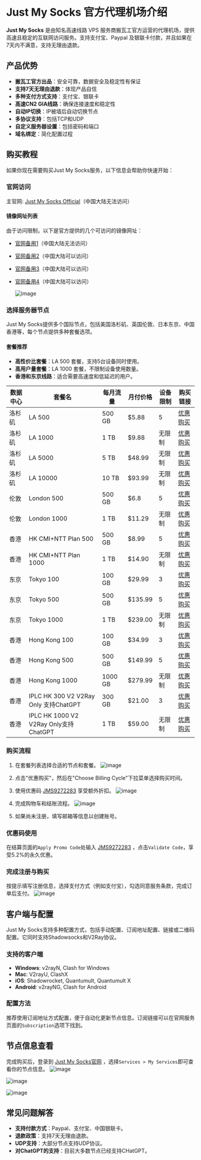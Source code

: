 # Just My Socks 官方代理机场介绍

**Just My Socks** 是由知名高速线路 VPS 服务商搬瓦工官方运营的代理机场，提供高速且稳定的互联网访问服务。支持支付宝、Paypal 及银联卡付款，并且如果在7天内不满意，支持无理由退款。

## 产品优势

- **搬瓦工官方出品**：安全可靠，数据安全及稳定性有保证
- **支持7天无理由退款**：体现产品自信
- **多种支付方式支持**：支付宝、银联卡
- **高速CN2 GIA线路**：确保连接速度和稳定性
- **自动IP切换**：IP被墙后自动切换节点
- **多协议支持**：包括TCP和UDP
- **自定义服务器设置**：包括密码和端口
- **域名绑定**：简化配置过程

## 购买教程

如果你现在需要购买Just My Socks服务，以下信息会帮助你快速开始：

### 官网访问

主官网: [Just My Socks Official](https://justmysocks.net/members/aff.php?aff=30625)（中国大陆无法访问）

#### 镜像网址列表

由于访问限制，以下是官方提供的几个可访问的镜像网址：

- [官网备用1](https://justmysocks1.net/members/aff.php?aff=30625)（中国大陆无法访问）
- [官网备用2](https://justmysocks2.net/members/aff.php?aff=30625)（中国大陆可以访问）
- [官网备用3](https://justmysocks3.net/members/aff.php?aff=30625)（中国大陆可以访问）
- [官网备用4](https://justmysocks5.net/members/aff.php?aff=30625)（中国大陆可以访问）

  ![image](https://github.com/jensebancr/JustMySocks/assets/157679386/839711bb-c951-4ae9-9ff2-d5e440f70be8)


### 选择服务器节点

Just My Socks提供多个国际节点，包括美国洛杉矶、英国伦敦、日本东京、中国香港等，每个节点提供多种套餐选项。

#### 套餐推荐

- **高性价比套餐**：LA 500 套餐，支持5台设备同时使用。
- **高用户量套餐**：LA 1000 套餐，不限制设备使用数量。
- **香港和东京线路**：适合需要高速度和低延迟的用户。

| 数据中心 | 套餐名                      | 每月流量  | 月付价格  | 设备限制 | 购买链接 |
|----------|---------------------------|-----------|-----------|---------|--------|
| 洛杉矶   | LA 500                    | 500 GB    | $5.88     | 5       | [优惠购买](https://justmysocks3.net/members/aff.php?aff=30625&pid=2) |
| 洛杉矶   | LA 1000                   | 1 TB      | $9.88     | 无限制    | [优惠购买](https://justmysocks3.net/members/aff.php?aff=30625&pid=3) |
| 洛杉矶   | LA 5000                   | 5 TB      | $48.99    | 无限制    | [优惠购买](https://justmysocks3.net/members/aff.php?aff=30625&pid=4) |
| 洛杉矶   | LA 10000                  | 10 TB     | $93.99    | 无限制    | [优惠购买](https://justmysocks3.net/members/aff.php?aff=30625&pid=23) |
| 伦敦     | London 500                | 500 GB    | $6.8      | 5       | [优惠购买](https://justmysocks3.net/members/aff.php?aff=30625&pid=12) |
| 伦敦     | London 1000               | 1 TB      | $11.29    | 无限制    | [优惠购买](https://justmysocks3.net/members/aff.php?aff=30625&pid=14) |
| 香港     | HK CMI+NTT Plan 500       | 500 GB    | $8.99     | 5       | [优惠购买](https://justmysocks3.net/members/aff.php?aff=30625&pid=13) |
| 香港     | HK CMI+NTT Plan 1000      | 1 TB      | $14.90    | 无限制    | [优惠购买](https://justmysocks3.net/members/aff.php?aff=30625&pid=15) |
| 东京     | Tokyo 100                 | 100 GB    | $29.99    | 3       | [优惠购买](https://justmysocks3.net/members/aff.php?aff=30625&pid=5) |
| 东京     | Tokyo 500                 | 500 GB    | $135.99   | 5       | [优惠购买](https://justmysocks3.net/members/aff.php?aff=30625&pid=6) |
| 东京     | Tokyo 1000                | 1 TB      | $239.00   | 无限制    | [优惠购买](https://justmysocks3.net/members/aff.php?aff=30625&pid=22)|
| 香港     | Hong Kong 100             | 100 GB    | $34.99    | 3       | [优惠购买](https://justmysocks3.net/members/aff.php?aff=30625&pid=7) |
| 香港     | Hong Kong 500             | 500 GB    | $149.99   | 5       | [优惠购买](https://justmysocks3.net/members/aff.php?aff=30625&pid=8) |
| 香港     | Hong Kong 1000            | 1000 GB   | $279.99   | 无限制    | [优惠购买](https://justmysocks3.net/members/aff.php?aff=30625&pid=11) |
| 香港     | IPLC HK 300 V2 V2Ray Only 支持ChatGPT | 300 GB  | $21.00    | 3       | [优惠购买](https://justmysocks3.net/members/aff.php?aff=30625&pid=18) |
| 香港     | IPLC HK 1000 V2 V2Ray Only支持ChatGPT | 1 TB   | $59.00    | 无限制    | [优惠购买](https://justmysocks3.net/members/aff.php?aff=30625&pid=21) |


### 购买流程

1. 在套餐列表选择合适的节点和套餐。
![image](https://github.com/jensebancr/JustMySocks/assets/157679386/d33642e1-7ecf-4b7b-bb8c-3f6f03236788)

3. 点击"优惠购买"，然后在"Choose Billing Cycle"下拉菜单选择购买时间。
4. 使用优惠码 [JMS9272283](https://justmysocks3.net/members/aff.php?aff=30625) 享受额外折扣。
![image](https://github.com/jensebancr/JustMySocks/assets/157679386/2d4aec44-34f0-4eba-8e3c-24c23de9de57)

6. 完成购物车和结账流程。
![image](https://github.com/jensebancr/JustMySocks/assets/157679386/f46f6163-dc5c-4282-a4ce-6bf5e2b0fa5f)

8. 如果尚未注册，填写邮箱等信息以创建账号。

### 优惠码使用

在结算页面的`Apply Promo Code`处输入 [JMS9272283](https://justmysocks3.net/members/aff.php?aff=30625) ，点击`Validate Code`，享受5.2%的永久优惠。

### 完成注册与购买

按提示填写注册信息，选择支付方式（例如支付宝），勾选同意服务条款，完成订单后支付。
![image](https://github.com/jensebancr/JustMySocks/assets/157679386/3ba4e56b-6220-4d7d-8173-f5b27dbfb9f7)


## 客户端与配置

Just My Socks支持多种配置方式，包括手动配置、订阅地址配置、链接或二维码配置。它同时支持Shadowsocks和V2Ray协议。

### 支持的客户端

- **Windows**: v2rayN, Clash for Windows
- **Mac**: V2rayU, ClashX
- **iOS**: Shadowrocket, Quantumult, Quantumult X
- **Android**: v2rayNG, Clash for Android

### 配置方法

推荐使用订阅地址方式配置，便于自动化更新节点信息。订阅链接可以在官网服务页面的`Subscription`选项下找到。

## 节点信息查看

完成购买后，登录到 [Just My Socks官网](https://justmysocks3.net/members/aff.php?aff=30625) ，选择`Services > My Services`即可查看你的节点信息。
![image](https://github.com/jensebancr/JustMySocks/assets/157679386/2f379754-b80b-438b-8de7-aec8f0b56311)

![image](https://github.com/jensebancr/JustMySocks/assets/157679386/e85691ae-8441-441d-8195-b6323f6c20e6)

![image](https://github.com/jensebancr/JustMySocks/assets/157679386/69db6638-2d4f-4d8d-bc78-2ff902dfa33d)

## 常见问题解答

- **支持付款方式**：Paypal、支付宝、中国银联卡。
- **退款政策**：支持7天无理由退款。
- **UDP支持**：大部分节点支持UDP协议。
- **对ChatGPT的支持**：目前大多数节点已经支持CHatGPT。




